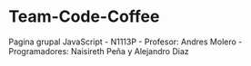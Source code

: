 # Team-Code-Coffee
Pagina grupal JavaScript - N1113P - Profesor: Andres Molero - Programadores: Naisireth Peña y Alejandro Diaz 
